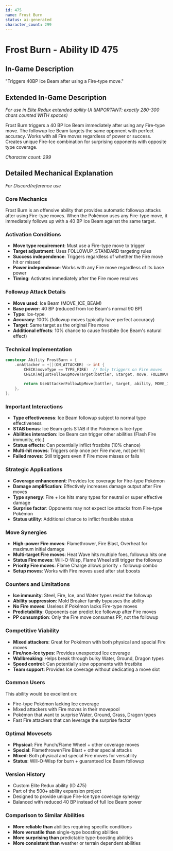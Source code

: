 ```yaml
---
id: 475
name: Frost Burn
status: ai-generated
character_count: 299
---
```


# Frost Burn - Ability ID 475

## In-Game Description
"Triggers 40BP Ice Beam after using a Fire-type move."

## Extended In-Game Description
*For use in Elite Redux extended ability UI (IMPORTANT: exactly 280-300 chars counted WITH spaces)*

Frost Burn triggers a 40 BP Ice Beam immediately after using any Fire-type move. The followup Ice Beam targets the same opponent with perfect accuracy. Works with all Fire moves regardless of power or success. Creates unique Fire-Ice combination for surprising opponents with opposite type coverage.

*Character count: 299*

## Detailed Mechanical Explanation
*For Discord/reference use*

### Core Mechanics
Frost Burn is an offensive ability that provides automatic followup attacks after using Fire-type moves. When the Pokémon uses any Fire-type move, it immediately follows up with a 40 BP Ice Beam against the same target.

### Activation Conditions
- **Move type requirement**: Must use a Fire-type move to trigger
- **Target adjustment**: Uses FOLLOWUP_STANDARD targeting rules
- **Success independence**: Triggers regardless of whether the Fire move hit or missed
- **Power independence**: Works with any Fire move regardless of its base power
- **Timing**: Activates immediately after the Fire move resolves

### Followup Attack Details
- **Move used**: Ice Beam (MOVE_ICE_BEAM)
- **Base power**: 40 BP (reduced from Ice Beam's normal 90 BP)
- **Type**: Ice-type
- **Accuracy**: 100% (followup moves typically have perfect accuracy)
- **Target**: Same target as the original Fire move
- **Additional effects**: 10% chance to cause frostbite (Ice Beam's natural effect)

### Technical Implementation
```c
constexpr Ability FrostBurn = {
    .onAttacker = +[](ON_ATTACKER) -> int {
        CHECK(moveType == TYPE_FIRE)  // Only triggers on Fire moves
        CHECK(AdjustFollowupMoveTarget(battler, &target, move, FOLLOWUP_STANDARD))
        
        return UseAttackerFollowUpMove(battler, target, ability, MOVE_ICE_BEAM, 40);
    },
};
```

### Important Interactions
- **Type effectiveness**: Ice Beam followup subject to normal type effectiveness
- **STAB bonus**: Ice Beam gets STAB if the Pokémon is Ice-type
- **Abilities interaction**: Ice Beam can trigger other abilities (Flash Fire immunity, etc.)
- **Status effects**: Can potentially inflict frostbite (10% chance)
- **Multi-hit moves**: Triggers only once per Fire move, not per hit
- **Failed moves**: Still triggers even if Fire move misses or fails

### Strategic Applications
- **Coverage enhancement**: Provides Ice coverage for Fire-type Pokémon
- **Damage amplification**: Effectively increases damage output after Fire moves
- **Type synergy**: Fire + Ice hits many types for neutral or super effective damage
- **Surprise factor**: Opponents may not expect Ice attacks from Fire-type Pokémon
- **Status utility**: Additional chance to inflict frostbite status

### Move Synergies
- **High-power Fire moves**: Flamethrower, Fire Blast, Overheat for maximum initial damage
- **Multi-target Fire moves**: Heat Wave hits multiple foes, followup hits one
- **Status Fire moves**: Will-O-Wisp, Flame Wheel still trigger the followup
- **Priority Fire moves**: Flame Charge allows priority + followup combo
- **Setup moves**: Works with Fire moves used after stat boosts

### Counters and Limitations
- **Ice immunity**: Steel, Fire, Ice, and Water types resist the followup
- **Ability suppression**: Mold Breaker family bypasses the ability
- **No Fire moves**: Useless if Pokémon lacks Fire-type moves
- **Predictability**: Opponents can predict Ice followup after Fire moves
- **PP consumption**: Only the Fire move consumes PP, not the followup

### Competitive Viability
- **Mixed attackers**: Great for Pokémon with both physical and special Fire moves
- **Fire/non-Ice types**: Provides unexpected Ice coverage
- **Wallbreaking**: Helps break through bulky Water, Ground, Dragon types
- **Speed control**: Can potentially slow opponents with frostbite
- **Team support**: Provides Ice coverage without dedicating a move slot

### Common Users
This ability would be excellent on:
- Fire-type Pokémon lacking Ice coverage
- Mixed attackers with Fire moves in their movepool
- Pokémon that want to surprise Water, Ground, Grass, Dragon types
- Fast Fire attackers that can leverage the surprise factor

### Optimal Movesets
- **Physical**: Fire Punch/Flame Wheel + other coverage moves
- **Special**: Flamethrower/Fire Blast + other special attacks
- **Mixed**: Both physical and special Fire moves for versatility
- **Status**: Will-O-Wisp for burn + guaranteed Ice Beam followup

### Version History
- Custom Elite Redux ability (ID 475)
- Part of the 500+ ability expansion project
- Designed to provide unique Fire-Ice type coverage synergy
- Balanced with reduced 40 BP instead of full Ice Beam power

### Comparison to Similar Abilities
- **More reliable than** abilities requiring specific conditions
- **More versatile than** single-type boosting abilities  
- **More surprising than** predictable type-boosting abilities
- **More consistent than** weather or terrain dependent abilities